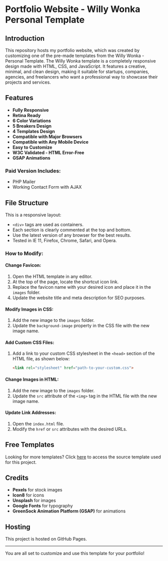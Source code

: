 # Portfolio Website - Willy Wonka Personal Template

## Introduction
This repository hosts my portfolio website, which was created by customizing one of the pre-made templates from the Willy Wonka - Personal Template. The Willy Wonka template is a completely responsive design made with HTML, CSS, and JavaScript. It features a creative, minimal, and clean design, making it suitable for startups, companies, agencies, and freelancers who want a professional way to showcase their projects and services.

## Features
- **Fully Responsive**
- **Retina Ready**
- **6 Color Variations**
- **5 Breakers Design**
- **4 Templates Design**
- **Compatible with Major Browsers**
- **Compatible with Any Mobile Device**
- **Easy to Customize**
- **W3C Validated - HTML Error-Free**
- **GSAP Animations**

### Paid Version Includes:
- PHP Mailer
- Working Contact Form with AJAX

## File Structure
This is a responsive layout:
- `<div>` tags are used as containers.
- Each section is clearly commented at the top and bottom.
- Use the latest version of any browser for the best results.
- Tested in IE 11, Firefox, Chrome, Safari, and Opera.

### How to Modify:
#### Change Favicon:
1. Open the HTML template in any editor.
2. At the top of the page, locate the shortcut icon link.
3. Replace the favicon name with your desired icon and place it in the `images` folder.
4. Update the website title and meta description for SEO purposes.

#### Modify Images in CSS:
1. Add the new image to the `images` folder.
2. Update the `background-image` property in the CSS file with the new image name.

#### Add Custom CSS Files:
1. Add a link to your custom CSS stylesheet in the `<head>` section of the HTML file, as shown below:
   ```html
   <link rel="stylesheet" href="path-to-your-custom.css">
   ```

#### Change Images in HTML:
1. Add the new image to the `images` folder.
2. Update the `src` attribute of the `<img>` tag in the HTML file with the new image name.

#### Update Link Addresses:
1. Open the `index.html` file.
2. Modify the `href` or `src` attributes with the desired URLs.

## Free Templates
Looking for more templates? Click [here](https://www.templatemonster.com/website-templates/wink-multipurpose-portfolio-template-free-website-template-112017.html) to access the source template used for this project.

## Credits
- **Pexels** for stock images
- **Icon8** for icons
- **Unsplash** for images
- **Google Fonts** for typography
- **GreenSock Animation Platform (GSAP)** for animations

## Hosting
This project is hosted on GitHub Pages.

---

You are all set to customize and use this template for your portfolio!

